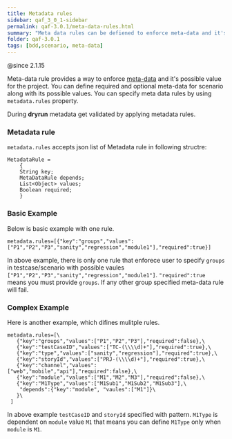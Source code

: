 ```yaml
---
title: Metadata rules
sidebar: qaf_3_0_1-sidebar
permalink: qaf-3.0.1/meta-data-rules.html
summary: "Meta data rules can be defiened to enforce meta-data and it's possible value for the project"
folder: qaf-3.0.1
tags: [bdd,scenario, meta-data]
---
```


@since 2.1.15

Meta-data rule provides a way to enforce [meta-data](scenario-meta-data.html) and it's possible value for the project. 
You can define required and optional meta-data for scenario along with its possible values. 
You can specify meta data rules by using `metadata.rules` property. 

During **dryrun** metadata get validated by applying metadata rules.

### Metadata rule
 `metadata.rules` accepts json list of Metadata rule in following structre:
```
MetadataRule =
	{
	String key;
	MetaDataRule depends;
	List<Object> values;
	Boolean required;
	}
 ```
 
 ### Basic Example
 
 Below is basic example with one rule.
 ```
 metadata.rules=[{"key":"groups","values":["P1","P2","P3","sanity","regression","module1"],"required":true}]
 ```
 
  In above example, there is only one rule that enforece user to specify `groups` in testcase/scenario with possible vaules `["P1","P2","P3","sanity","regression","module1"]`. `"required":true` means you must provide `groups`.
  If any other group specified meta-data rule will fail.
  
 ### Complex Example
 
 Here is another example, which difines mulitple rules.
 
 ```
 metadata.rules=[\
    {"key":"groups","values":["P1","P2","P3"],"required":false},\
    {"key":"testCaseID","values":["TC-(\\\\d)+"],"required":true},\
    {"key":"type","values":["sanity","regression"],"required":true},\
    {"key":"storyId","values":["PRJ-(\\\\d)+"],"required":true},\
    {"key":"channel","values":["web","mobile","api"],"required":false},\
    {"key":"module","values":["M1","M2","M3"],"required":false},\
    {"key":"M1Type","values":["M1Sub1","M1Sub2","M1Sub3"],\
  	 "depends":{"key":"module", "vaules":["M1"]}\
  	}\
  ]
  ```
  In above example `testCaseID` and `storyId` specified with pattern. `M1Type` is dependent on `module` value `M1` that means 
  you can define `M1Type` only when `module` is `M1`.
  
  
